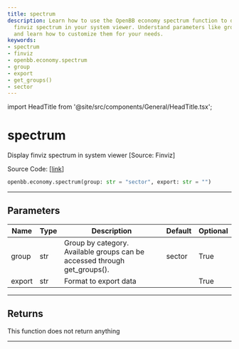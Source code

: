 ```yaml
---
title: spectrum
description: Learn how to use the OpenBB economy spectrum function to display the
  finviz spectrum in your system viewer. Understand parameters like group and export,
  and learn how to customize them for your needs.
keywords:
- spectrum
- finviz
- openbb.economy.spectrum
- group
- export
- get_groups()
- sector
---
```


import HeadTitle from '@site/src/components/General/HeadTitle.tsx';

<HeadTitle title="spectrum - Economy - Reference | OpenBB SDK Docs" />

# spectrum

Display finviz spectrum in system viewer [Source: Finviz]

Source Code: [[link](https://github.com/OpenBB-finance/OpenBBTerminal/tree/main/openbb_terminal/economy/finviz_view.py#L111)]

```python
openbb.economy.spectrum(group: str = "sector", export: str = "")
```

---

## Parameters

| Name | Type | Description | Default | Optional |
| ---- | ---- | ----------- | ------- | -------- |
| group | str | Group by category. Available groups can be accessed through get_groups(). | sector | True |
| export | str | Format to export data |  | True |


---

## Returns

This function does not return anything

---
